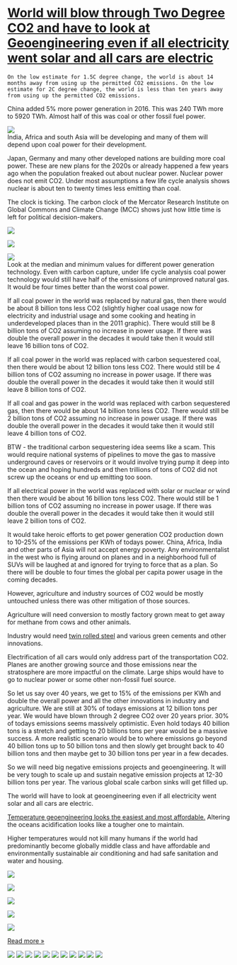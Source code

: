 # [World will blow through Two Degree CO2 and have to look at Geoengineering even if all electricity went solar and all cars are electric](http://www.nextbigfuture.com/2017/03/world-will-blow-through-two-degree-co2.html)

    On the low estimate for 1.5C degree change, the world is about 14 months away from using up the permitted CO2 emissions. On the low estimate for 2C degree change, the world is less than ten years away from using up the permitted CO2 emissions.  
  
China added 5% more power generation in 2016\. This was 240 TWh more to 5920 TWh. Almost half of this was coal or other fossil fuel power.  
  

[![](https://4.bp.blogspot.com/-X84fpn3V608/WM7Nz7FRA1I/AAAAAAABT8E/7mYYIuztFogjIIK6VJqN4mPsoUTZ57wtgCEw/s640/chinapowergen.png)][0]  
India, Africa and south Asia will be developing and many of them will depend upon coal power for their development.  
  
Japan, Germany and many other developed nations are building more coal power. These are new plans for the 2020s or already happened a few years ago when the population freaked out about nuclear power. Nuclear power does not emit CO2\. Under most assumptions a few life cycle analysis shows nuclear is about ten to twenty times less emitting than coal.  
  
[][1]  

The clock is ticking. The carbon clock of the Mercator Research Institute on Global Commons and Climate Change (MCC) shows just how little time is left for political decision-makers.   
  

[![](https://2.bp.blogspot.com/-ycCQLLvloDg/WM7Zg3smeqI/AAAAAAABT8U/4-fEvK5BRZkEIPKY72lPp09xD2AmS3IugCLcB/s640/2050CO2.png)][2]  

[![](https://4.bp.blogspot.com/-NJH66GHyK7o/WM7apPKDzBI/AAAAAAABT8k/Ob8aA5L5uSgM8OIaWY-tJ2o3CB4yZkRKwCLcB/s640/CO2removal.png)][3]  
  

[![](https://4.bp.blogspot.com/-Mx6bKyTVhoY/WM7Zig_zDxI/AAAAAAABT8Y/jMDlynAMTTAGPeJpyg1qAe3mDtYR1PYtQCLcB/s640/worldenergy2015.png)][4]  
Look at the median and minimum values for different power generation technology. Even with carbon capture, under life cycle analysis coal power technology would still have half of the emissions of unimproved natural gas. It would be four times better than the worst coal power.  
  
If all coal power in the world was replaced by natural gas, then there would be about 8 billion tons less CO2 (slightly higher coal usage now for electricity and industrial usage and some cooking and heating in underdeveloped places than in the 2011 graphic). There would still be 8 billion tons of CO2 assuming no increase in power usage. If there was double the overall power in the decades it would take then it would still leave 16 billion tons of CO2\.  
  
If all coal power in the world was replaced with carbon sequestered coal, then there would be about 12 billion tons less CO2\. There would still be 4 billion tons of CO2 assuming no increase in power usage. If there was double the overall power in the decades it would take then it would still leave 8 billion tons of CO2\.  
  
If all coal and gas power in the world was replaced with carbon sequestered gas, then there would be about 14 billion tons less CO2\. There would still be 2 billion tons of CO2 assuming no increase in power usage. If there was double the overall power in the decades it would take then it would still leave 4 billion tons of CO2\.  
  
BTW - the traditional carbon sequestering idea seems like a scam. This would require national systems of pipelines to move the gas to massive underground caves or reservoirs or it would involve trying pump it deep into the ocean and hoping hundreds and then trillions of tons of CO2 did not screw up the oceans or end up emitting too soon.  
  
If all electrical power in the world was replaced with solar or nuclear or wind then there would be about 16 billion tons less CO2\. There would still be 1 billion tons of CO2 assuming no increase in power usage. If there was double the overall power in the decades it would take then it would still leave 2 billion tons of CO2\.  
  
It would take heroic efforts to get power generation CO2 production down to 10-25% of the emissions per KWh of todays power. China, Africa, India and other parts of Asia will not accept energy poverty. Any environmentalist in the west who is flying around on planes and in a neighborhood full of SUVs will be laughed at and ignored for trying to force that as a plan. So there will be double to four times the global per capita power usage in the coming decades.  
  
However, agriculture and industry sources of CO2 would be mostly untouched unless there was other mitigation of those sources.  
  
Agriculture will need conversion to mostly factory grown meat to get away for methane from cows and other animals.  
  
Industry would need [twin rolled steel][5] and various green cements and other innovations.  
  
Electrification of all cars would only address part of the transportation CO2\. Planes are another growing source and those emissions near the stratosphere are more impactful on the climate. Large ships would have to go to nuclear power or some other non-fossil fuel source.   
  
So let us say over 40 years, we get to 15% of the emissions per KWh and double the overall power and all the other innovations in industry and agriculture. We are still at 30% of todays emissions at 12 billion tons per year. We would have blown through 2 degree CO2 over 20 years prior. 30% of todays emissions seems massively optimistic. Even hold todays 40 billion tons is a stretch and getting to 20 billions tons per year would be a massive success. A more realistic scenario would be to where emissions go beyond 40 billion tons up to 50 billion tons and then slowly get brought back to 40 billion tons and then maybe get to 30 billion tons per year in a few decades.  
  
So we will need big negative emissions projects and geoengineering. It will be very tough to scale up and sustain negative emission projects at 12-30 billion tons per year. The various global scale carbon sinks will get filled up.  
  
The world will have to look at geoengineering even if all electricity went solar and all cars are electric.  
  
[Temperature geoengineering looks the easiest and most affordable.][6] Altering the oceans acidification looks like a tougher one to maintain.  
  
Higher temperatures would not kill many humans if the world had predominantly become globally middle class and have affordable and environmentally sustainable air conditioning and had safe sanitation and water and housing.  
  

[![](https://3.bp.blogspot.com/-5zud-yRukgE/WM7eavUJV1I/AAAAAAABT9E/j8nlNW239dYhtQGMtQtfslY7y41LEwiaACLcB/s640/worldcoalco2.png)][7]  

[![](https://3.bp.blogspot.com/-HK89EXHF2SU/WM7ITcHr6_I/AAAAAAABT7U/daT76BidlFUS6FAqpOS8xVEELMGFH29ngCEw/s640/allenergyCO2.png)][8]  

[![](https://3.bp.blogspot.com/-VdDE4d96ANQ/WM7dCTOqGUI/AAAAAAABT8w/1BoZL9wNPckLmnxzIO_lO7YME4PmMo2YwCLcB/s640/global_emissions_gas_2015.png)][9]  

[![](https://3.bp.blogspot.com/-LM0MRIag4CM/WM7dCu0Nh3I/AAAAAAABT80/ScdhDvcMXhEiFDSZ-sQl7b-FUZHVbmD2ACLcB/s640/global_emissions_sector_2015.png)][10]  

[![](https://2.bp.blogspot.com/-YMQJhntBOJk/WM7dq3IMTJI/AAAAAAABT88/RboHPSUbOpI3pQyrkg4vFK_1MXNEi_psgCLcB/s640/worldco2.png)][11]  
  
  
[Read more »][12]

[![](http://feeds.feedburner.com/~ff/blogspot/advancednano?d=yIl2AUoC8zA)][13] [![](http://feeds.feedburner.com/~ff/blogspot/advancednano?d=dnMXMwOfBR0)][14] [![](http://feeds.feedburner.com/~ff/blogspot/advancednano?d=63t7Ie-LG7Y)][15] [![](http://feeds.feedburner.com/~ff/blogspot/advancednano?i=SANkn_quaZ4:V8muufGSijI:F7zBnMyn0Lo)][16] [![](http://feeds.feedburner.com/~ff/blogspot/advancednano?i=SANkn_quaZ4:V8muufGSijI:wF9xT3WuBAs)][17] [![](http://feeds.feedburner.com/~ff/blogspot/advancednano?i=SANkn_quaZ4:V8muufGSijI:V_sGLiPBpWU)][18] [![](http://feeds.feedburner.com/~ff/blogspot/advancednano?d=l6gmwiTKsz0)][19] [![](http://feeds.feedburner.com/~ff/blogspot/advancednano?i=SANkn_quaZ4:V8muufGSijI:gIN9vFwOqvQ)][20] [![](http://feeds.feedburner.com/~ff/blogspot/advancednano?d=qj6IDK7rITs)][21] [![](http://feeds.feedburner.com/~ff/blogspot/advancednano?i=SANkn_quaZ4:V8muufGSijI:KwTdNBX3Jqk)][22]
![](http://feeds.feedburner.com/~r/blogspot/advancednano/~4/SANkn_quaZ4)

[0]: https://4.bp.blogspot.com/-X84fpn3V608/WM7Nz7FRA1I/AAAAAAABT8E/7mYYIuztFogjIIK6VJqN4mPsoUTZ57wtgCEw/s1600/chinapowergen.png
[1]: https://www.blogger.com/null
[2]: https://2.bp.blogspot.com/-ycCQLLvloDg/WM7Zg3smeqI/AAAAAAABT8U/4-fEvK5BRZkEIPKY72lPp09xD2AmS3IugCLcB/s1600/2050CO2.png
[3]: https://4.bp.blogspot.com/-NJH66GHyK7o/WM7apPKDzBI/AAAAAAABT8k/Ob8aA5L5uSgM8OIaWY-tJ2o3CB4yZkRKwCLcB/s1600/CO2removal.png
[4]: https://4.bp.blogspot.com/-Mx6bKyTVhoY/WM7Zig_zDxI/AAAAAAABT8Y/jMDlynAMTTAGPeJpyg1qAe3mDtYR1PYtQCLcB/s1600/worldenergy2015.png
[5]: http://www.nextbigfuture.com/2017/03/new-steel-process-is-faster-lower-cost.html
[6]: http://www.nextbigfuture.com/2015/10/stratospheric-sulfate-geoengineering.html
[7]: https://3.bp.blogspot.com/-5zud-yRukgE/WM7eavUJV1I/AAAAAAABT9E/j8nlNW239dYhtQGMtQtfslY7y41LEwiaACLcB/s1600/worldcoalco2.png
[8]: https://3.bp.blogspot.com/-HK89EXHF2SU/WM7ITcHr6_I/AAAAAAABT7U/daT76BidlFUS6FAqpOS8xVEELMGFH29ngCEw/s1600/allenergyCO2.png
[9]: https://3.bp.blogspot.com/-VdDE4d96ANQ/WM7dCTOqGUI/AAAAAAABT8w/1BoZL9wNPckLmnxzIO_lO7YME4PmMo2YwCLcB/s1600/global_emissions_gas_2015.png
[10]: https://3.bp.blogspot.com/-LM0MRIag4CM/WM7dCu0Nh3I/AAAAAAABT80/ScdhDvcMXhEiFDSZ-sQl7b-FUZHVbmD2ACLcB/s1600/global_emissions_sector_2015.png
[11]: https://2.bp.blogspot.com/-YMQJhntBOJk/WM7dq3IMTJI/AAAAAAABT88/RboHPSUbOpI3pQyrkg4vFK_1MXNEi_psgCLcB/s1600/worldco2.png
[12]: http://www.nextbigfuture.com/2017/03/world-will-blow-through-two-degree-co2.html#more
[13]: http://feeds.feedburner.com/~ff/blogspot/advancednano?a=SANkn_quaZ4:V8muufGSijI:yIl2AUoC8zA
[14]: http://feeds.feedburner.com/~ff/blogspot/advancednano?a=SANkn_quaZ4:V8muufGSijI:dnMXMwOfBR0
[15]: http://feeds.feedburner.com/~ff/blogspot/advancednano?a=SANkn_quaZ4:V8muufGSijI:63t7Ie-LG7Y
[16]: http://feeds.feedburner.com/~ff/blogspot/advancednano?a=SANkn_quaZ4:V8muufGSijI:F7zBnMyn0Lo
[17]: http://feeds.feedburner.com/~ff/blogspot/advancednano?a=SANkn_quaZ4:V8muufGSijI:wF9xT3WuBAs
[18]: http://feeds.feedburner.com/~ff/blogspot/advancednano?a=SANkn_quaZ4:V8muufGSijI:V_sGLiPBpWU
[19]: http://feeds.feedburner.com/~ff/blogspot/advancednano?a=SANkn_quaZ4:V8muufGSijI:l6gmwiTKsz0
[20]: http://feeds.feedburner.com/~ff/blogspot/advancednano?a=SANkn_quaZ4:V8muufGSijI:gIN9vFwOqvQ
[21]: http://feeds.feedburner.com/~ff/blogspot/advancednano?a=SANkn_quaZ4:V8muufGSijI:qj6IDK7rITs
[22]: http://feeds.feedburner.com/~ff/blogspot/advancednano?a=SANkn_quaZ4:V8muufGSijI:KwTdNBX3Jqk...
  